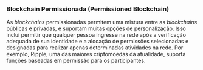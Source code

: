 ### Blockchain Permissionada (Permissioned Blockchain)

As _blockchains_ permissionadas permitem uma mistura entre as _blockchains_ públicas e privadas, e suportam muitas opções de personalização. Isso inclui permitir que qualquer pessoa ingresse na rede após a verificação adequada de sua identidade e a alocação de permissões selecionadas e designadas para realizar apenas determinadas atividades na rede. Por exemplo, Ripple, uma das maiores criptomoedas da atualidade, suporta funções baseadas em permissão para os participantes.